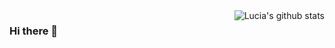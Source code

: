 <img align="right" src="https://github-readme-stats.vercel.app/api?username=lupeipei&show_icons=true&theme=vue" alt="Lucia's github stats" />

### Hi there 👋

<!--
**Lupeipei/lupeipei** is a ✨ _special_ ✨ repository because its `README.md` (this file) appears on your GitHub profile.

Here are some ideas to get you started:

- 🔭 I’m currently working on ...
- 🌱 I’m currently learning ...
- 👯 I’m looking to collaborate on ...
- 🤔 I’m looking for help with ...
- 💬 Ask me about ...
- 📫 How to reach me: ...
- 😄 Pronouns: ...
- ⚡ Fun fact: ...
-->
